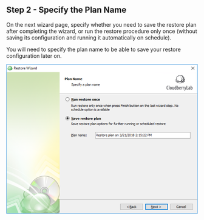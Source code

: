 ## Step 2 - Specify the Plan Name

On the next wizard page, specify whether you need to save the restore plan after completing the wizard, or run the restore procedure only once \(without saving its configuration and running it automatically on schedule\).

You will need to specify the plan name to be able to save your restore configuration later on.

![](/assets/specify-plan-name.png)

